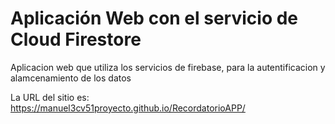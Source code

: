 # Aplicación Web con el servicio de Cloud Firestore 

Aplicacion web que utiliza los servicios de firebase, para la autentificacion y alamcenamiento de los datos

La URL del sitio es: https://manuel3cv51proyecto.github.io/RecordatorioAPP/
